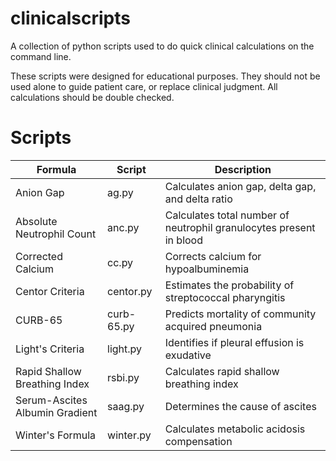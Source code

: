 # clinicalscripts
A collection of python scripts used to do quick clinical calculations on the command line.

These scripts were designed for educational purposes. They should not be used alone to guide patient care, or replace clinical judgment. All calculations should be double checked.

# Scripts

|Formula|Script|Description|
|---|---|---|
|Anion Gap|ag.py|Calculates anion gap, delta gap, and delta ratio|
|Absolute Neutrophil Count|anc.py|Calculates total number of neutrophil granulocytes present in blood|
|Corrected Calcium|cc.py|Corrects calcium for hypoalbuminemia|
|Centor Criteria|centor.py|Estimates the probability of streptococcal pharyngitis|
|CURB-65|curb-65.py|Predicts mortality of community acquired pneumonia|
|Light's Criteria|light.py|Identifies if pleural effusion is exudative|
|Rapid Shallow Breathing Index|rsbi.py|Calculates rapid shallow breathing index|
|Serum-Ascites Albumin Gradient|saag.py|Determines the cause of ascites|
|Winter's Formula|winter.py|Calculates metabolic acidosis compensation|
